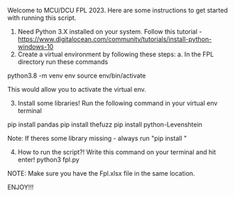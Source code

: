 Welcome to MCU/DCU FPL 2023. Here are some instructions to get started with running this script. 

1. Need Python 3.X installed on your system. Follow this tutorial - https://www.digitalocean.com/community/tutorials/install-python-windows-10
2. Create a virtual environment by following these steps:
a. In the FPL directory run these commands

python3.8 -m venv env
source env/bin/activate

This would allow you to activate the virtual env.

3. Install some libraries! Run the following command in your virtual env terminal

pip install pandas
pip install thefuzz
pip install  python-Levenshtein

Note: If theres some library missing - always run "pip install <library name>" 

4. How to run the script?! Write this command on your terminal and hit enter!
python3 fpl.py

NOTE: Make sure you have the Fpl.xlsx file in the same location. 

ENJOY!!!